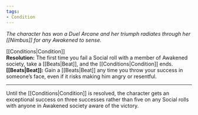 ```yaml
---
tags:
- Condition
---
```


_The character has won a Duel Arcane and her triumph radiates through her [[Nimbus]] for any Awakened to sense._

[[Conditions|Condition]]\
**Resolution:** The first time you fail a Social roll with a member of Awakened society, take a [[Beats|Beat]], and the [[Conditions|Condition]] ends.\
**[[Beats|Beat]]:** Gain a [[Beats|Beat]] any time you throw your success in someone’s face, even if it risks making him angry or resentful.

---

Until the [[Conditions|Condition]] is resolved, the character gets an exceptional success on three successes rather than five on any Social rolls with anyone in Awakened society aware of the victory.